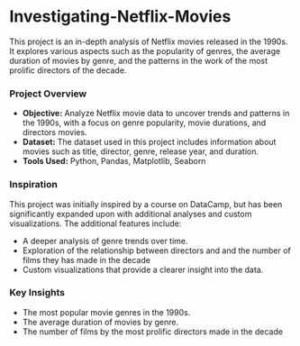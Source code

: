 # Investigating-Netflix-Movies
This project is an in-depth analysis of Netflix movies released in the 1990s. It explores various aspects such as the popularity of genres, the average duration of movies by genre, and the patterns in the work of the most prolific directors of the decade.


### Project Overview

- **Objective:** Analyze Netflix movie data to uncover trends and patterns in the 1990s, with a focus on genre popularity, movie durations, and directors movies.
- **Dataset:** The dataset used in this project includes information about movies such as title, director, genre, release year, and duration.
- **Tools Used:** Python, Pandas, Matplotlib, Seaborn

### Inspiration

This project was initially inspired by a course on DataCamp, but has been significantly expanded upon with additional analyses and custom visualizations. The additional features include:

- A deeper analysis of genre trends over time.
- Exploration of the relationship between directors and and the number of films they has made in the decade
- Custom visualizations that provide a clearer insight into the data.

### Key Insights

- The most popular movie genres in the 1990s.
- The average duration of movies by genre.
- The number of films by the most prolific directors made in the decade
